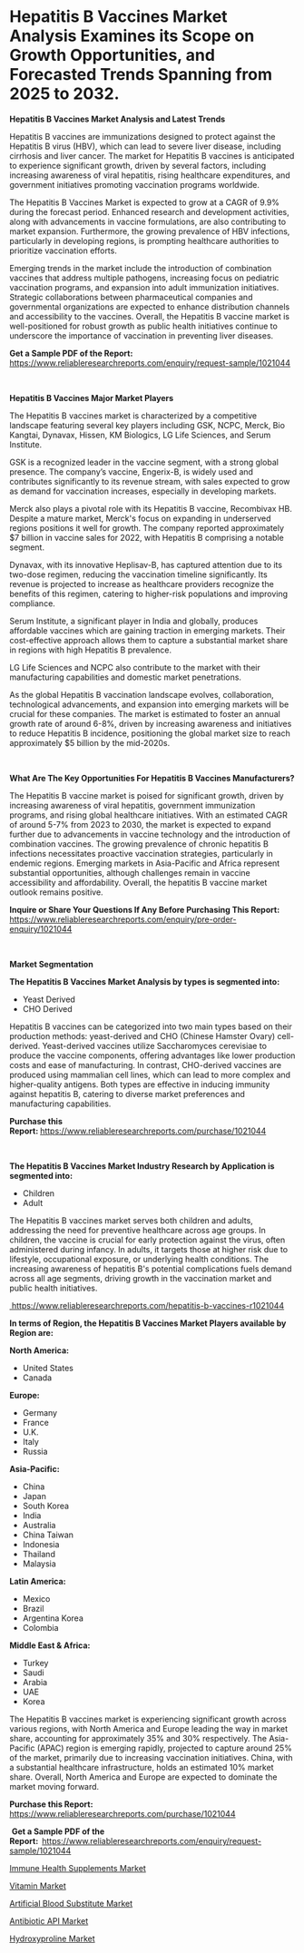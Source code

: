 <p><h1>Hepatitis B Vaccines Market Analysis Examines its Scope on Growth Opportunities, and Forecasted Trends Spanning from 2025 to 2032.</h1></p><p><strong>Hepatitis B Vaccines Market Analysis and Latest Trends</strong></p>
<p><p>Hepatitis B vaccines are immunizations designed to protect against the Hepatitis B virus (HBV), which can lead to severe liver disease, including cirrhosis and liver cancer. The market for Hepatitis B vaccines is anticipated to experience significant growth, driven by several factors, including increasing awareness of viral hepatitis, rising healthcare expenditures, and government initiatives promoting vaccination programs worldwide.</p><p>The Hepatitis B Vaccines Market is expected to grow at a CAGR of 9.9% during the forecast period. Enhanced research and development activities, along with advancements in vaccine formulations, are also contributing to market expansion. Furthermore, the growing prevalence of HBV infections, particularly in developing regions, is prompting healthcare authorities to prioritize vaccination efforts.</p><p>Emerging trends in the market include the introduction of combination vaccines that address multiple pathogens, increasing focus on pediatric vaccination programs, and expansion into adult immunization initiatives. Strategic collaborations between pharmaceutical companies and governmental organizations are expected to enhance distribution channels and accessibility to the vaccines. Overall, the Hepatitis B vaccine market is well-positioned for robust growth as public health initiatives continue to underscore the importance of vaccination in preventing liver diseases.</p></p>
<p><strong>Get a Sample PDF of the Report:&nbsp;</strong> <a href="https://www.reliableresearchreports.com/enquiry/request-sample/1021044?utm_campaign=83&utm_medium=2&utm_source=Github&utm_content=ia&utm_term=08032025&utm_id=hepatitis-b-vaccines">https://www.reliableresearchreports.com/enquiry/request-sample/1021044</a></p>
<p>&nbsp;</p>
<p><strong>Hepatitis B Vaccines Major Market Players</strong></p>
<p><p>The Hepatitis B vaccines market is characterized by a competitive landscape featuring several key players including GSK, NCPC, Merck, Bio Kangtai, Dynavax, Hissen, KM Biologics, LG Life Sciences, and Serum Institute. </p><p>GSK is a recognized leader in the vaccine segment, with a strong global presence. The company’s vaccine, Engerix-B, is widely used and contributes significantly to its revenue stream, with sales expected to grow as demand for vaccination increases, especially in developing markets.</p><p>Merck also plays a pivotal role with its Hepatitis B vaccine, Recombivax HB. Despite a mature market, Merck's focus on expanding in underserved regions positions it well for growth. The company reported approximately $7 billion in vaccine sales for 2022, with Hepatitis B comprising a notable segment.</p><p>Dynavax, with its innovative Heplisav-B, has captured attention due to its two-dose regimen, reducing the vaccination timeline significantly. Its revenue is projected to increase as healthcare providers recognize the benefits of this regimen, catering to higher-risk populations and improving compliance.</p><p>Serum Institute, a significant player in India and globally, produces affordable vaccines which are gaining traction in emerging markets. Their cost-effective approach allows them to capture a substantial market share in regions with high Hepatitis B prevalence.</p><p>LG Life Sciences and NCPC also contribute to the market with their manufacturing capabilities and domestic market penetrations.</p><p>As the global Hepatitis B vaccination landscape evolves, collaboration, technological advancements, and expansion into emerging markets will be crucial for these companies. The market is estimated to foster an annual growth rate of around 6-8%, driven by increasing awareness and initiatives to reduce Hepatitis B incidence, positioning the global market size to reach approximately $5 billion by the mid-2020s.</p></p>
<p>&nbsp;</p>
<p><strong>What Are The Key Opportunities For Hepatitis B Vaccines Manufacturers?</strong></p>
<p><p>The Hepatitis B vaccine market is poised for significant growth, driven by increasing awareness of viral hepatitis, government immunization programs, and rising global healthcare initiatives. With an estimated CAGR of around 5-7% from 2023 to 2030, the market is expected to expand further due to advancements in vaccine technology and the introduction of combination vaccines. The growing prevalence of chronic hepatitis B infections necessitates proactive vaccination strategies, particularly in endemic regions. Emerging markets in Asia-Pacific and Africa represent substantial opportunities, although challenges remain in vaccine accessibility and affordability. Overall, the hepatitis B vaccine market outlook remains positive.</p></p>
<p><strong>Inquire or Share Your Questions If Any Before Purchasing This Report:</strong> <a href="https://www.reliableresearchreports.com/enquiry/pre-order-enquiry/1021044?utm_campaign=83&utm_medium=2&utm_source=Github&utm_content=ia&utm_term=08032025&utm_id=hepatitis-b-vaccines">https://www.reliableresearchreports.com/enquiry/pre-order-enquiry/1021044</a></p>
<p>&nbsp;</p>
<p><strong>Market Segmentation</strong></p>
<p><strong>The Hepatitis B Vaccines Market Analysis by types is segmented into:</strong></p>
<p><ul><li>Yeast Derived</li><li>CHO Derived</li></ul></p>
<p><p>Hepatitis B vaccines can be categorized into two main types based on their production methods: yeast-derived and CHO (Chinese Hamster Ovary) cell-derived. Yeast-derived vaccines utilize Saccharomyces cerevisiae to produce the vaccine components, offering advantages like lower production costs and ease of manufacturing. In contrast, CHO-derived vaccines are produced using mammalian cell lines, which can lead to more complex and higher-quality antigens. Both types are effective in inducing immunity against hepatitis B, catering to diverse market preferences and manufacturing capabilities.</p></p>
<p><strong>Purchase this Report:&nbsp;</strong><a href="https://www.reliableresearchreports.com/purchase/1021044?utm_campaign=83&utm_medium=2&utm_source=Github&utm_content=ia&utm_term=08032025&utm_id=hepatitis-b-vaccines">https://www.reliableresearchreports.com/purchase/1021044</a></p>
<p>&nbsp;</p>
<p><strong>The Hepatitis B Vaccines Market Industry Research by Application is segmented into:</strong></p>
<p><ul><li>Children</li><li>Adult</li></ul></p>
<p><p>The Hepatitis B vaccines market serves both children and adults, addressing the need for preventive healthcare across age groups. In children, the vaccine is crucial for early protection against the virus, often administered during infancy. In adults, it targets those at higher risk due to lifestyle, occupational exposure, or underlying health conditions. The increasing awareness of hepatitis B's potential complications fuels demand across all age segments, driving growth in the vaccination market and public health initiatives.</p></p>
<p><a href="https://www.reliableresearchreports.com/hepatitis-b-vaccines-r1021044?utm_campaign=83&utm_medium=2&utm_source=Github&utm_content=ia&utm_term=08032025&utm_id=hepatitis-b-vaccines">&nbsp;https://www.reliableresearchreports.com/hepatitis-b-vaccines-r1021044</a></p>
<p><strong>In terms of Region, the Hepatitis B Vaccines Market Players available by Region are:</strong></p>
<p>
    <p> <strong> North America: </strong>
        <ul>
            <li>United States</li>
            <li>Canada</li>
        </ul>
        </p> 
    <p> <strong> Europe: </strong>
        <ul>
            <li>Germany</li>
            <li>France</li>
            <li>U.K.</li>
            <li>Italy</li>
            <li>Russia</li>
        </ul>
        </p> 
    <p> <strong> Asia-Pacific: </strong>
        <ul>
            <li>China</li>
            <li>Japan</li>
            <li>South Korea</li>
            <li>India</li>
            <li>Australia</li>
            <li>China Taiwan</li>
            <li>Indonesia</li>
            <li>Thailand</li>
            <li>Malaysia</li>
        </ul>
        </p> 
    <p> <strong> Latin America: </strong>
        <ul>
            <li>Mexico</li>
            <li>Brazil</li>
            <li>Argentina Korea</li>
            <li>Colombia</li>
        </ul>
        </p> 
    <p> <strong> Middle East & Africa: </strong>
        <ul>
            <li>Turkey</li>
            <li>Saudi</li>
            <li>Arabia</li>
            <li>UAE</li>
            <li>Korea</li>
        </ul>
    </p>
    </p>
<p><p>The Hepatitis B vaccines market is experiencing significant growth across various regions, with North America and Europe leading the way in market share, accounting for approximately 35% and 30% respectively. The Asia-Pacific (APAC) region is emerging rapidly, projected to capture around 25% of the market, primarily due to increasing vaccination initiatives. China, with a substantial healthcare infrastructure, holds an estimated 10% market share. Overall, North America and Europe are expected to dominate the market moving forward.</p></p>
<p><strong>Purchase this Report: </strong><a href="https://www.reliableresearchreports.com/purchase/1021044?utm_campaign=83&utm_medium=2&utm_source=Github&utm_content=ia&utm_term=08032025&utm_id=hepatitis-b-vaccines">https://www.reliableresearchreports.com/purchase/1021044</a></p>
<p>&nbsp;<strong>Get a Sample PDF of the Report:&nbsp;&nbsp;</strong><a href="https://www.reliableresearchreports.com/enquiry/request-sample/1021044?utm_campaign=83&utm_medium=2&utm_source=Github&utm_content=ia&utm_term=08032025&utm_id=hepatitis-b-vaccines">https://www.reliableresearchreports.com/enquiry/request-sample/1021044</a></p>
<p><strong></strong></p>
<p><p><a href="https://github.com/mokeleveisel/Market-Research-Report-List-1/blob/main/immune-health-supplements-market.md?utm_campaign=83&utm_medium=2&utm_source=Github&utm_content=ia&utm_term=08032025&utm_id=hepatitis-b-vaccines">Immune Health Supplements Market</a></p><p><a href="https://github.com/elroddrewspm/Market-Research-Report-List-1/blob/main/vitamin-market.md?utm_campaign=83&utm_medium=2&utm_source=Github&utm_content=ia&utm_term=08032025&utm_id=hepatitis-b-vaccines">Vitamin Market</a></p><p><a href="https://github.com/adelanwkadua/Market-Research-Report-List-1/blob/main/artificial-blood-substitute-market.md?utm_campaign=83&utm_medium=2&utm_source=Github&utm_content=ia&utm_term=08032025&utm_id=hepatitis-b-vaccines">Artificial Blood Substitute Market</a></p><p><a href="https://github.com/baheraennika/Market-Research-Report-List-1/blob/main/antibiotic-api-market.md?utm_campaign=83&utm_medium=2&utm_source=Github&utm_content=ia&utm_term=08032025&utm_id=hepatitis-b-vaccines">Antibiotic API Market</a></p><p><a href="https://github.com/abidomamen/Market-Research-Report-List-1/blob/main/hydroxyproline-market.md?utm_campaign=83&utm_medium=2&utm_source=Github&utm_content=ia&utm_term=08032025&utm_id=hepatitis-b-vaccines">Hydroxyproline Market</a></p></p>